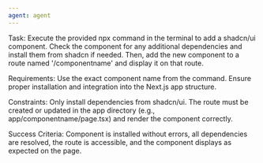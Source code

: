 ```yaml
---
agent: agent
---
```


Task: Execute the provided npx command in the terminal to add a shadcn/ui component. Check the component for any additional dependencies and install them from shadcn if needed. Then, add the new component to a route named '/componentname' and display it on that route.

Requirements: Use the exact component name from the command. Ensure proper installation and integration into the Next.js app structure.

Constraints: Only install dependencies from shadcn/ui. The route must be created or updated in the app directory (e.g., app/componentname/page.tsx) and render the component correctly.

Success Criteria: Component is installed without errors, all dependencies are resolved, the route is accessible, and the component displays as expected on the page.
